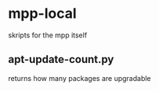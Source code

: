 # mpp-local
skripts for the mpp itself

## apt-update-count.py
returns how many packages are upgradable